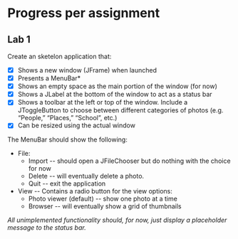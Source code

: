 # Progress per assignment
## Lab 1
Create an sketelon application that:
- [x] Shows a new window (JFrame) when launched
- [x] Presents a MenuBar*
- [x] Shows an empty space as the main portion of the window (for now)
- [x] Shows a JLabel at the bottom of the window to act as a status bar
- [x] Shows a toolbar at the left or top of the window. Include a JToggleButton to choose between different categories of photos (e.g. “People,” “Places,” “School”, etc.)
- [x] Can be resized using the actual window

The MenuBar should show the following:
- File:
  - Import -- should open a JFileChooser but do nothing with the choice for now
  - Delete -- will eventually delete a photo.
  - Quit -- exit the application
- View -- Contains a radio button for the view options:
  - Photo viewer (default) -- show one photo at a time
  - Browser -- will eventually show a grid of thumbnails

_All unimplemented functionality should, for now, just display a placeholder message to the status bar._
